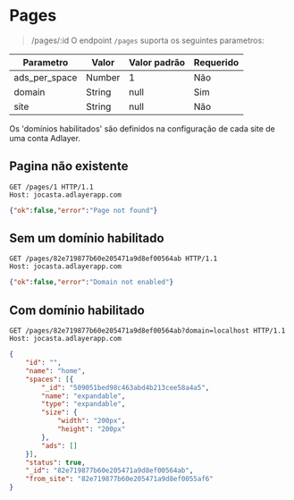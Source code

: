 # Pages
> /pages/:id
O endpoint ```/pages``` suporta os seguintes parametros:

|Parametro    |Valor |Valor padrão|Requerido|
|-------------|------|------------|---------|
|ads_per_space|Number|1           |Não      |
|domain       |String|null        |Sim      |
|site         |String|null        |Não      |

Os 'domínios habilitados' são definidos na configuração de cada site de uma conta Adlayer.

## Pagina não existente
```http
GET /pages/1 HTTP/1.1
Host: jocasta.adlayerapp.com
```

```json
{"ok":false,"error":"Page not found"}
```

## Sem um domínio habilitado
```http
GET /pages/82e719877b60e205471a9d8ef00564ab HTTP/1.1
Host: jocasta.adlayerapp.com
```

```json
{"ok":false,"error":"Domain not enabled"}
```

## Com domínio habilitado

```http
GET /pages/82e719877b60e205471a9d8ef00564ab?domain=localhost HTTP/1.1
Host: jocasta.adlayerapp.com
```

```json
{
	"id": "",
	"name": "home",
	"spaces": [{
		"_id": "509051bed98c463abd4b213cee58a4a5",
		"name": "expandable",
		"type": "expandable",
		"size": {
			"width": "200px",
			"height": "200px"
		},
		"ads": []
	}],
	"status": true,
	"_id": "82e719877b60e205471a9d8ef00564ab",
	"from_site": "82e719877b60e205471a9d8ef0055af6"
}
```